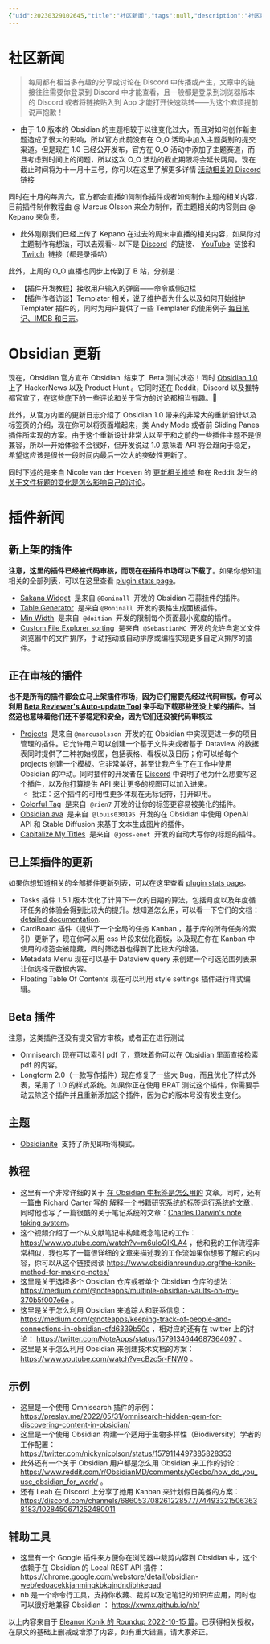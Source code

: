 ```yaml
---
{"uid":20230329102645,"title":"社区新闻","tags":null,"description":"社区新闻","author":"Bon","type":"other","draft":false,"editable":false,"modified":20230530230514,"dg-publish":true,"permalink":"/lake-of-knowledge/01/obsidian/2022-10-15-obsidian-roundup/","dgPassFrontmatter":true}
---
```



# 社区新闻

> 每周都有相当多有趣的分享或讨论在 Discord 中传播或产生，文章中的链接往往需要你登录到 Discord 中才能查看，且一般都是登录到浏览器版本的 Discord 或者将链接贴入到 App 才能打开快速跳转——为这个麻烦提前说声抱歉！

- 由于 1.0 版本的 Obsidian 的主题相较于以往变化过大，而且对如何创作新主题造成了很大的影响，所以官方此前没有在 O_O 活动中加入主题类别的提交渠道。但是现在 1.0 已经公开发布，官方在 O_O 活动中添加了主题赛道，而且考虑到时间上的问题，所以这次 O_O 活动的截止期限将会延长两周。现在截止时间将为十一月十三号，你可以在这里了解更多详情 [活动相关的 Discord 链接](https://discord.com/channels/686053708261228577/1022167089345216522/1030509531568025671)

同时在十月的每周六，官方都会直播如何制作插件或者如何制作主题的相关内容，目前插件制作教程由 @ Marcus Olsson 来全力制作，而主题相关的内容则由 @ Kepano 来负责。

- 此外刚刚我们已经上传了 Kepano 在过去的周末中直播的相关内容，如果你对主题制作有想法，可以去观看~ 以下是 [Discord](https://discord.gg/6kzvuPE9?event=1030119583392223302)  的链接、 [YouTube](https://www.youtube.com/watch?v=8fbw2VRQAhk)  链接和  [Twitch](https://www.twitch.tv/obsdmd)  链接（都是录播哈）

此外，上周的 O_O 直播也同步上传到了 B 站，分别是：

- 【插件开发教程】接收用户输入的弹窗——命令或侧边栏
- 【插件作者访谈】Templater 相关，说了维护者为什么以及如何开始维护 Templater 插件的，同时为用户提供了一些 Templater 的使用例子 [每日笔记、IMDB 和日志](https://shbgm.ca/blog/obsidian/O__O+Templater/O__O+2022+Talk)。

# Obsidian 更新

现在，Obsidian 官方宣布 Obsidian  结束了  Beta 测试状态！同时 [Obsidian 1.0](https://forum.obsidian.md/t/obsidian-release-v1-0-0/44873) 上了 HackerNews 以及 Product Hunt 。它同时还在 Reddit，Discord 以及推特都官宣了，在这些底下的一些评论和关于官方的讨论都相当有趣。👀

此外，从官方内置的更新日志介绍了 Obsidian 1.0 带来的非常大的重新设计以及标签页的介绍，现在你可以将页面堆起来，类 Andy Mode 或者前 Sliding Panes 插件所实现的方案。由于这个重新设计非常大以至于和之前的一些插件主题不是很兼容，所以一开始体验不会很好，但开发说过 1.0 意味着 API 将会趋向于稳定，希望这应该是很长一段时间内最后一次大的突破性更新了。

同时下述的是来自 Nicole van der Hoeven 的 [更新相关推特](https://t.co/BVKPgGLgu1) 和在 Reddit 发生的 [关于文件标题的变化是怎么影响自己的讨论](https://www.reddit.com/r/ObsidianMD/comments/y3udh4/good_morning_to_everyone_else_who_is_spending/)。

# 插件新闻

## 新上架的插件

**注意，这里的插件已经被代码审核，而现在在插件市场可以下载了**。如果你想知道相关的全部列表，可以在这里查看 [plugin stats page](https://obsidian-plugin-stats.vercel.app/new)。

- [Sakana Widget](https://github.com/Quorafind/obsidian-sakana-widget)  是来自 `@Boninall`  开发的 Obsidian 石蒜挂件的插件。
- [Table Generator](https://github.com/Quorafind/Obsidian-Table-Generator)  是来自 `@Boninall`  开发的表格生成面板插件。
- [Min Width](https://github.com/doitian/obsidian-min-width)  是来自  `@doitian`  开发的限制每个页面最小宽度的插件。
- [Custom File Explorer sorting](https://github.com/SebastianMC/obsidian-custom-sort)  是来自  `@SebastianMC`  开发的允许自定义文件浏览器中的文件排序，手动拖动或自动排序或编程实现更多自定义排序的插件。

## 正在审核的插件

**也不是所有的插件都会立马上架插件市场，因为它们需要先经过代码审核。你可以利用 [Beta Reviewer's Auto-update Tool](https://github.com/TfTHacker/obsidian42-brat) 来手动下载那些还没上架的插件。当然这也意味着他们还不够稳定和安全，因为它们还没被代码审核过**

- [Projects](https://github.com/marcusolsson/obsidian-projects)  是来自 `@marcusolsson`  开发的在 Obsidian 中实现更进一步的项目管理的插件。它允许用户可以创建一个基于文件夹或者基于 Dataview 的数据表同时提供了三种初始视图，包括表格、看板以及日历；你可以给每个 projects 创建一个模板。它非常美好，甚至让我产生了在工作中使用 Obsidian 的冲动。同时插件的开发者在 [Discord](https://discord.com/channels/686053708261228577/1022167089345216522/1029042785078235187) 中说明了他为什么想要写这个插件，以及他打算提供 API 来让更多的视图可以加入进来。
    - 批注：这个插件的可用性更多体现在无标记符，打开即用。
- [Colorful Tag](https://github.com/rien7/obsidian-colorful-tag)  是来自  `@rien7` 开发的让你的标签更容易被美化的插件。
- [Obsidian ava](https://github.com/louis030195/obsidian-ava)  是来自  `@louis030195`  开发的在 Obsidian 中使用 OpenAI API 和 Stable Diffusion 来基于文本生成图片的插件。
- [Capitalize My Titles](https://github.com/joss-enet/obsidian-capitalize-my-titles)  是来自  `@joss-enet`  开发的自动大写你的标题的插件。

## 已上架插件的更新

如果你想知道相关的全部插件更新列表，可以在这里查看 [plugin stats page](https://obsidian-plugin-stats.vercel.app/updates)。

- Tasks 插件 1.5.1 版本优化了计算下一次的日期的算法，包括月度以及年度循环任务的体验会得到比较大的提升。想知道怎么用，可以看一下它们的文档：[detailed documentation](https://obsidian-tasks-group.github.io/obsidian-tasks/getting-started/recurring-tasks/#how-the-new-date-is-calculated-repeating-monthly).
- CardBoard 插件（提供了一个全局的任务 Kanban ，基于库的所有任务的索引）更新了，现在你可以用 css 片段来优化面板，以及现在你在 Kanban 中使用的标签会被隐藏，同时筛选器也得到了比较大的增强。
- Metadata Menu 现在可以基于 Dataview query 来创建一个可选范围列表来让你选择元数据内容。
- Floating Table Of Contents 现在可以利用 style settings 插件进行样式编辑。

## Beta 插件

注意，这类插件还没有提交官方审核，或者正在进行测试

- Omnisearch 现在可以索引 pdf 了，意味着你可以在 Obsidian 里面直接检索 pdf 的内容。
- Longform 2.0（一款写作插件）现在修复了一些大 Bug，而且优化了样式外表，采用了 1.0 的样式系统。如果你正在使用 BRAT 测试这个插件，你需要手动去除这个插件并且重新添加这个插件，因为它的版本号没有发生变化。

## 主题

- [Obsidianite](https://github.com/bennyxguo/Obsidian-Obsidianite/releases/tag/v2.0.0)  支持了所见即所得模式。

## 教程

- 这里有一个非常详细的关于 [在 Obsidian 中标签是怎么用的](https://medium.com/@noteapps/my-obsidian-tags-are-mine-all-mine-802e4b24682c) 文章。同时，还有一篇由 Richard Carter 写的 [解释一个书籍研究系统的标签运行系统的文章](http://richardcarter.com/sidelines/my-notes-tagsonomy/)，同时他也写了一篇很酷的关于笔记系统的文章：[Charles Darwin's note taking system](http://richardcarter.com/sidelines/charles-darwins-note-making-system/)。
- 这个视频介绍了一个从文献笔记中构建概念笔记的工作： <https://www.youtube.com/watch?v=m6uIoQIKLA4> ，他和我的工作流程非常相似，我也写了一篇很详细的文章来描述我的工作流如果你想要了解它的内容，你可以从这个链接阅读 <https://www.obsidianroundup.org/the-konik-method-for-making-notes/>
- 这里是关于选择多个 Obsidian 仓库或者单个 Obsidian 仓库的想法： <https://medium.com/@noteapps/multiple-obsidian-vaults-oh-my-370b5f007e6e> 。
- 这里是关于怎么利用 Obsidian 来追踪人和联系信息： <https://medium.com/@noteapps/keeping-track-of-people-and-connections-in-obsidian-cfd6339b50c> ，相对应的还有在 twitter 上的讨论： <https://twitter.com/NoteApps/status/1579134644687364097> 。
- 这里是关于怎么利用 Obsidian 来创建技术文档的方案： <https://www.youtube.com/watch?v=cBzc5r-FNW0> 。

## 示例

- 这里是一个使用 Omnisearch 插件的示例： <https://preslav.me/2022/05/31/omnisearch-hidden-gem-for-discovering-content-in-obsidian/>
- 这里是一个使用 Obsidian 构建一个适用于生物多样性（Biodiversity）学者的工作配置： <https://twitter.com/nickynicolson/status/1579114497385828353>
- 此外还有一个关于 Obsidian 用户都是怎么用 Obsidian 来工作的讨论： <https://www.reddit.com/r/ObsidianMD/comments/y0ecbo/how_do_you_use_obsidian_for_work/> 。
- 还有 Leah 在 Discord 上分享了她用 Kanban 来计划假日美餐的方案： <https://discord.com/channels/686053708261228577/744933215063638183/1028450671252480011>

## 辅助工具

- 这里有一个 Google 插件来方便你在浏览器中裁剪内容到 Obsidian 中，这个依赖于在 Obsidian 的 Local REST API 插件： <https://chrome.google.com/webstore/detail/obsidian-web/edoacekkjanmingkbkgjndndibhkegad>
- nb 是一个命令行工具，支持你收藏、裁剪以及记笔记的知识库应用，同时也可以很好地兼容 Obsidian ： <https://xwmx.github.io/nb/>

以上内容来自于 [Eleanor Konik 的 Roundup 2022-10-15 篇](https://www.obsidianroundup.org/2022-10-15/)。已获得相关授权，在原文的基础上删减或增添了内容，如有重大错漏，请大家斧正。
